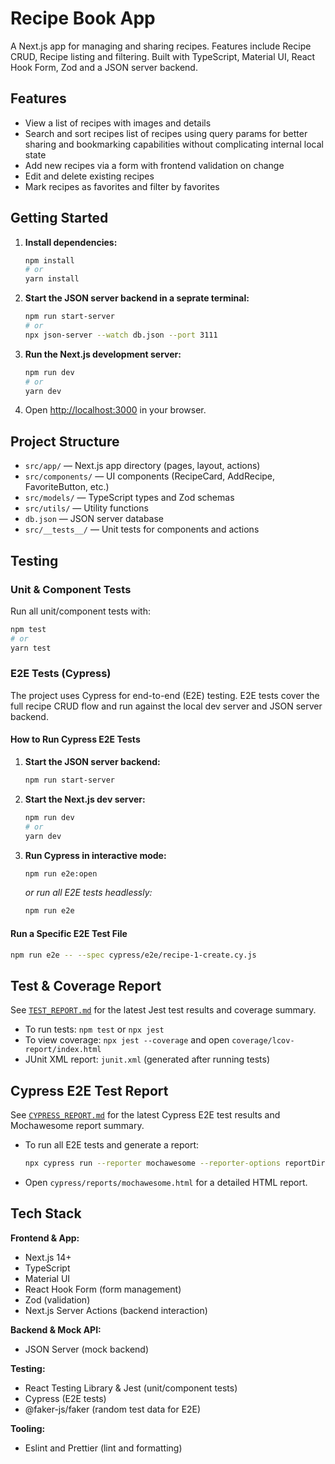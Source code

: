 # Recipe Book App

A Next.js app for managing and sharing recipes. Features include Recipe CRUD, Recipe listing and filtering. Built with TypeScript, Material UI, React Hook Form, Zod and a JSON server backend.

## Features

- View a list of recipes with images and details
- Search and sort recipes list of recipes using query params for better sharing and bookmarking capabilities without complicating internal local state
- Add new recipes via a form with frontend validation on change
- Edit and delete existing recipes
- Mark recipes as favorites and filter by favorites

## Getting Started

1. **Install dependencies:**

   ```bash
   npm install
   # or
   yarn install
   ```

2. **Start the JSON server backend in a seprate terminal:**

   ```bash
   npm run start-server
   # or
   npx json-server --watch db.json --port 3111
   ```

3. **Run the Next.js development server:**

   ```bash
   npm run dev
   # or
   yarn dev
   ```

4. Open [http://localhost:3000](http://localhost:3000) in your browser.

## Project Structure

- `src/app/` — Next.js app directory (pages, layout, actions)
- `src/components/` — UI components (RecipeCard, AddRecipe, FavoriteButton, etc.)
- `src/models/` — TypeScript types and Zod schemas
- `src/utils/` — Utility functions
- `db.json` — JSON server database
- `src/__tests__/` — Unit tests for components and actions

## Testing

### Unit & Component Tests

Run all unit/component tests with:

```bash
npm test
# or
yarn test
```

### E2E Tests (Cypress)

The project uses Cypress for end-to-end (E2E) testing. E2E tests cover the full recipe CRUD flow and run against the local dev server and JSON server backend.

#### How to Run Cypress E2E Tests

1. **Start the JSON server backend:**
   ```bash
   npm run start-server
   ```
2. **Start the Next.js dev server:**
   ```bash
   npm run dev
   # or
   yarn dev
   ```
3. **Run Cypress in interactive mode:**
   ```bash
   npm run e2e:open
   ```
   _or run all E2E tests headlessly:_
   ```bash
   npm run e2e
   ```

#### Run a Specific E2E Test File

```bash
npm run e2e -- --spec cypress/e2e/recipe-1-create.cy.js
```

## Test & Coverage Report

See [`TEST_REPORT.md`](./TEST_REPORT.md) for the latest Jest test results and coverage summary.

- To run tests: `npm test` or `npx jest`
- To view coverage: `npx jest --coverage` and open `coverage/lcov-report/index.html`
- JUnit XML report: `junit.xml` (generated after running tests)

## Cypress E2E Test Report

See [`CYPRESS_REPORT.md`](./CYPRESS_REPORT.md) for the latest Cypress E2E test results and Mochawesome report summary.

- To run all E2E tests and generate a report:
  ```bash
  npx cypress run --reporter mochawesome --reporter-options reportDir=cypress/reports,overwrite=false,html=true,json=true
  ```
- Open `cypress/reports/mochawesome.html` for a detailed HTML report.

## Tech Stack

**Frontend & App:**

- Next.js 14+
- TypeScript
- Material UI
- React Hook Form (form management)
- Zod (validation)
- Next.js Server Actions (backend interaction)

**Backend & Mock API:**

- JSON Server (mock backend)

**Testing:**

- React Testing Library & Jest (unit/component tests)
- Cypress (E2E tests)
- @faker-js/faker (random test data for E2E)

**Tooling:**

- Eslint and Prettier (lint and formatting)
